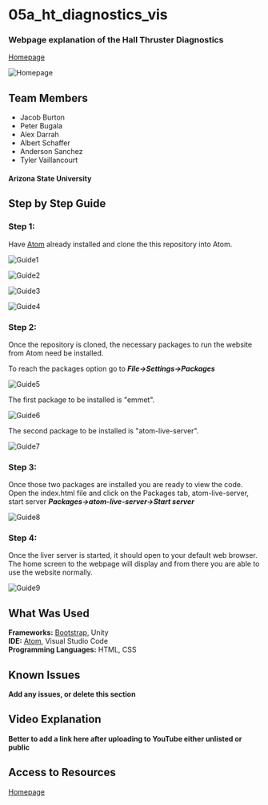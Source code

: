 # 05a_ht_diagnostics_vis

### Webpage explanation of the Hall Thruster Diagnostics

[Homepage](https://capstone-432.web.app/)

![Homepage](img/HomepageScreenshot.png)

## Team Members
* Jacob Burton
* Peter Bugala
* Alex Darrah
* Albert Schaffer
* Anderson Sanchez
* Tyler Vaillancourt

#### Arizona State University

## Step by Step Guide
### Step 1:
Have [Atom](https://atom.io/) already installed and clone the this repository into Atom.

![Guide1](img/GuideScreenshots/1.png)

![Guide2](img/GuideScreenshots/2.png)

![Guide3](img/GuideScreenshots/3.png)

![Guide4](img/GuideScreenshots/4.png)

### Step 2:
Once the repository is cloned, the necessary packages to run the website from Atom need be installed.

To reach the packages option go to ***File->Settings->Packages***

![Guide5](img/GuideScreenshots/5.png)

The first package to be installed is "emmet".

![Guide6](img/GuideScreenshots/6.png)

The second package to be installed is "atom-live-server".

![Guide7](img/GuideScreenshots/7.png)

### Step 3:
Once those two packages are installed you are ready to view the code.
Open the index.html file and click on the Packages tab, atom-live-server, start server
***Packages->atom-live-server->Start server***

![Guide8](img/GuideScreenshots/8.png)

### Step 4:
Once the liver server is started, it should open to your default web browser. The home screen to the webpage will display and from there you are able to use the website normally.

![Guide9](img/GuideScreenshots/9.png)

## What Was Used
**Frameworks:** [Bootstrap](https://getbootstrap.com/docs/5.1/getting-started/introduction/), Unity <br />
**IDE:** [Atom](https://atom.io/), Visual Studio Code <br />
**Programming Languages:** HTML, CSS <br />

## Known Issues
**Add any issues, or delete this section**

## Video Explanation
**Better to add a link here after uploading to YouTube either unlisted or public**

## Access to Resources
[Homepage](https://capstone-432.web.app/)
